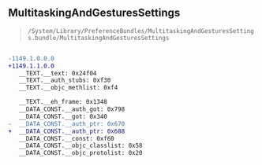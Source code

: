 ## MultitaskingAndGesturesSettings

> `/System/Library/PreferenceBundles/MultitaskingAndGesturesSettings.bundle/MultitaskingAndGesturesSettings`

```diff

-1149.1.0.0.0
+1149.1.1.0.0
   __TEXT.__text: 0x24f04
   __TEXT.__auth_stubs: 0xf30
   __TEXT.__objc_methlist: 0xf4

   __TEXT.__eh_frame: 0x1348
   __DATA_CONST.__auth_got: 0x798
   __DATA_CONST.__got: 0x340
-  __DATA_CONST.__auth_ptr: 0x670
+  __DATA_CONST.__auth_ptr: 0x688
   __DATA_CONST.__const: 0xf60
   __DATA_CONST.__objc_classlist: 0x58
   __DATA_CONST.__objc_protolist: 0x20

```
